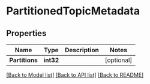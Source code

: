 # PartitionedTopicMetadata

## Properties

Name | Type | Description | Notes
------------ | ------------- | ------------- | -------------
**Partitions** | **int32** |  | [optional] 

[[Back to Model list]](../README.md#documentation-for-models) [[Back to API list]](../README.md#documentation-for-api-endpoints) [[Back to README]](../README.md)



